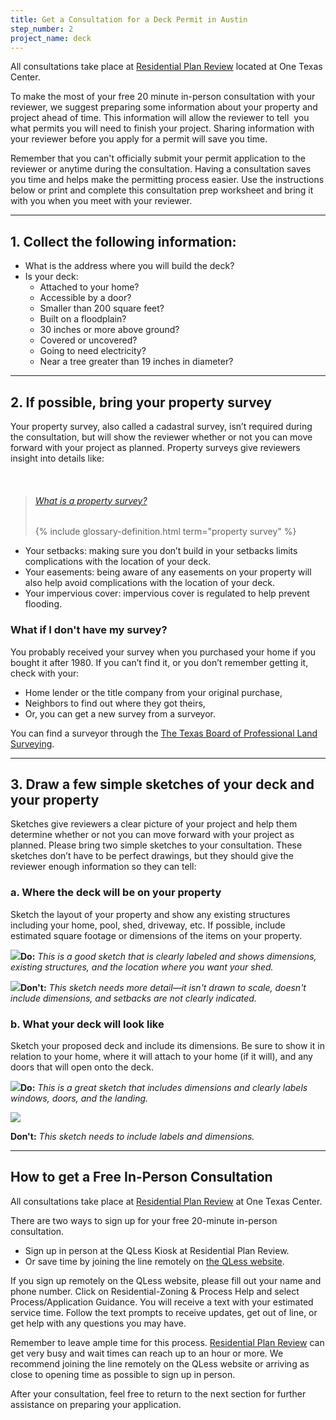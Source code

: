 ```yaml
---
title: Get a Consultation for a Deck Permit in Austin
step_number: 2
project_name: deck
---
```



All consultations take place at [Residential Plan Review](/contact/#residential-plan-review)&nbsp;located at One Texas Center.

To make the most of your free 20 minute in-person consultation with your reviewer, we suggest preparing some information about your property and project ahead of time. This information will allow the reviewer to tell &nbsp;you what permits you will need to finish your project. Sharing information with your reviewer before you apply for a permit will save you time.

Remember that you can't officially submit your permit application to the reviewer or anytime during the consultation. Having a consultation saves you time and helps make the permitting process easier. Use the instructions below or print and complete this consultation prep worksheet and bring it with you when you meet with your reviewer.

---

## 1. Collect the following information:

* What is the address where you will build the deck?
* Is your deck:
  * Attached to your home?
  * Accessible by a door?
  * Smaller than 200 square feet?
  * Built on a floodplain?
  * 30 inches or more above ground?
  * Covered or uncovered?
  * Going to need electricity?
  * Near a tree greater than 19 inches in diameter?

---

## 2. If possible, bring your property survey

Your property survey, also called a cadastral survey, isn’t required during the consultation, but will show the reviewer whether or not you can move forward with your project as planned. Property surveys give reviewers insight into details like:

&nbsp;

> ###### [What is a property survey?](/resources/glossary/property-survey)
>
> {% include glossary-definition.html term="property survey" %}

* Your setbacks: making sure you don’t build in your setbacks limits complications with the location of your deck.
* Your easements: being aware of any easements on your property will also help avoid complications with the location of your deck.
* Your impervious cover: impervious cover is regulated to help prevent flooding.

### What if I don't have my survey?

You probably received your survey when you purchased your home if you bought it after 1980. If you can’t find it, or you don’t remember getting it, check with your:

* Home lender or the title company from your original purchase,
* Neighbors to find out where they got theirs,
* Or, you can get a new survey from a surveyor.

You can find a surveyor through the [The Texas Board of Professional Land Surveying](txls.texas.gov).

---

## 3. Draw a few simple sketches of your deck and your property

Sketches give reviewers a clear picture of your project and help them determine whether or not you can move forward with your project as planned. Please bring two simple sketches to your consultation. These sketches don’t have to be perfect drawings, but they should give the reviewer enough information so they can tell:

### a. Where the deck will be on your property

Sketch the layout of your property and show any existing structures including your home, pool, shed, driveway, etc. If possible, include estimated square footage or dimensions of the items on your property.

![](/uploads/versions/shed-sketchproperty-good---x----1971-2503x---.jpg)**Do:***&nbsp;This is a good sketch that is clearly labeled and shows dimensions, existing structures, and the location where you want your shed.*

![](/uploads/versions/shed-sketchproperty-bad---x----1278-1628x---.jpg)**Don't:***&nbsp;This sketch needs more detail—it isn't drawn to scale, doesn't include dimensions, and setbacks are not clearly indicated.*

### b. What your deck will look like

Sketch your proposed deck and include its dimensions. Be sure to show it in relation to your home, where it will attach to your home (if it will), and any doors that will open onto the deck.

![](/uploads/versions/shed-sketch-good---x----1099-673x---.jpg)**Do:***&nbsp;This is a great sketch that includes dimensions and clearly labels windows, doors, and the landing.*

![](/uploads/versions/shed-sketch-bad---x----735-456x---.jpg)

**Don't:***&nbsp;This sketch needs to include labels and dimensions.*

---

## How to get a Free In-Person Consultation

All consultations take place at [Residential Plan Review](/contact/#residential-plan-review) at One Texas Center.

There are two ways to sign up for your free 20-minute in-person consultation.

* Sign up in person at the QLess Kiosk at Residential Plan Review.&nbsp;
* Or save time by joining the line remotely on [the QLess website](https://kiosk.qless.com/kiosk/app/home/19062?queues=63813,65072,64852,64862,66812).

If you sign up remotely on the QLess website, please fill out your name and phone number. Click on Residential-Zoning & Process Help and select Process/Application Guidance. You will receive a text with your estimated service time. Follow the text prompts to receive updates, get out of line, or get help with any questions you may have.

Remember to leave ample time for this process. [Residential Plan Review](/contact/#residential-plan-view) can get very busy and wait times can reach up to an hour or more. We recommend joining the line remotely on the QLess website or arriving as close to opening time as possible to sign up in person.

After your consultation, feel free to return to the next section for further assistance on preparing your application.